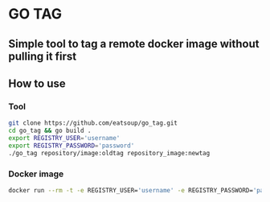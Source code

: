 # GO TAG
## Simple tool to tag a remote docker image without pulling it first

## How to use
### Tool
```bash
git clone https://github.com/eatsoup/go_tag.git
cd go_tag && go build .
export REGISTRY_USER='username'
export REGISTRY_PASSWORD='password'
./go_tag repository/image:oldtag repository_image:newtag
```
### Docker image
```bash
docker run --rm -t -e REGISTRY_USER='username' -e REGISTRY_PASSWORD='password' eatsoup/go_tag go_tag repository/image:old_tag repository/image:new_tag
```
